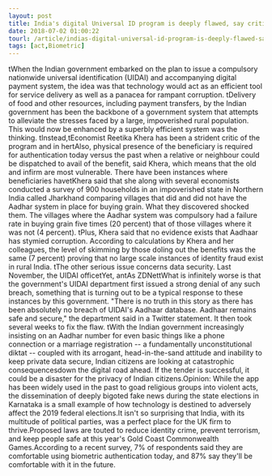 ```yaml
---
layout: post
title: India's digital Universal ID program is deeply flawed, say critics
date: 2018-07-02 01:00:22
tourl: /article/indias-digital-universal-id-program-is-deeply-flawed-say-critics/
tags: [act,Biometric]
---
```

 tWhen the Indian government embarked on the plan to issue a compulsory nationwide universal identification (UIDAI) and accompanying digital payment system, the idea was that technology would act as an efficient tool for service delivery as well as a panacea for rampant corruption. tDelivery of food and other resources, including payment transfers, by the Indian government has been the backbone of a government system that attempts to alleviate the stresses faced by a large, impoverished rural population. This would now be enhanced by a superbly efficient system was the thinking. tInstead,tEconomist Reetika Khera has been a strident critic of the program and in hertAlso, physical presence of the beneficiary is required for authentication today versus the past when a relative or neighbour could be dispatched to avail of the benefit, said Khera, which means that the old and infirm are most vulnerable. There have been instances where beneficiaries havetKhera said that she along with several economists conducted a survey of 900 households in an impoverished state in Northern India called Jharkhand comparing villages that did and did not have the Aadhar system in place for buying grain. What they discovered shocked them. The villages where the Aadhar system was compulsory had a failure rate in buying grain five times (20 percent) that of those villages where it was not (4 percent). tPlus, Khera said that no evidence exists that Aadhaar has stymied corruption. According to calculations by Khera and her colleagues, the level of skimming by those doling out the benefits was the same (7 percent) proving that no large scale instances of identity fraud exist in rural India. tThe other serious issue concerns data security. Last November, the UIDAI officetYet, antAs ZDNettWhat is infinitely worse is that the government's UIDAI department first issued a strong denial of any such breach, something that is turning out to be a typical response to these instances by this government. "There is no truth in this story as there has been absolutely no breach of UIDAI's Aadhaar database. Aadhaar remains safe and secure," the department said in a Twitter statement. It then took several weeks to fix the flaw. tWith the Indian government increasingly insisting on an Aadhar number for even basic things like a phone connection or a marriage registration -- a fundamentally unconstitutional diktat -- coupled with its arrogant, head-in-the-sand attitude and inability to keep private data secure, Indian citizens are looking at catastrophic consequencesdown the digital road ahead. If the tender is successful, it could be a disaster for the privacy of Indian citizens.Opinion: While the app has been widely used in the past to goad religious groups into violent acts, the dissemination of deeply bigoted fake news during the state elections in Karnataka is a small example of how technology is destined to adversely affect the 2019 federal elections.It isn't so surprising that India, with its multitude of political parties, was a perfect place for the UK firm to thrive.Proposed laws are touted to reduce identity crime, prevent terrorism, and keep people safe at this year's Gold Coast Commonwealth Games.According to a recent survey, 7% of respondents said they are comfortable using biometric authentication today, and 87% say they'll be comfortable with it in the future.